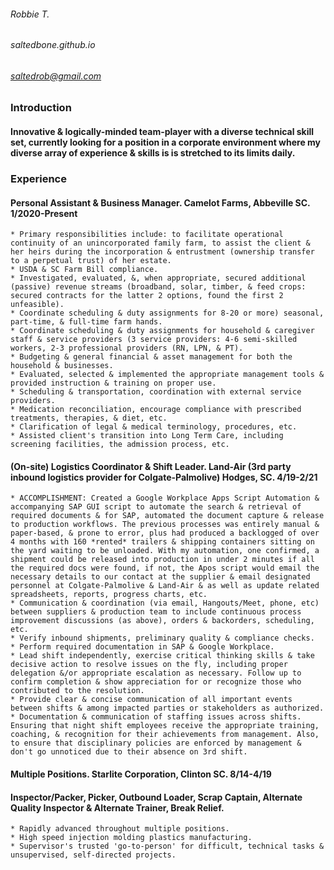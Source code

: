 ###### Robbie T.
###### saltedbone.github.io
###### saltedrob@gmail.com 

### Introduction 

#### Innovative & logically-minded team-player with a diverse technical skill set, currently looking for a position in a corporate environment where my diverse array of experience & skills is is stretched to its limits daily.

### Experience 

#### Personal Assistant & Business Manager. Camelot Farms, Abbeville SC. 1/2020-Present

    * Primary responsibilities include: to facilitate operational continuity of an unincorporated family farm, to assist the client & her heirs during the incorporation & entrustment (ownership transfer to a perpetual trust) of her estate.
    * USDA & SC Farm Bill compliance.
    * Investigated, evaluated, &, when appropriate, secured additional (passive) revenue streams (broadband, solar, timber, & feed crops: secured contracts for the latter 2 options, found the first 2 unfeasible).
    * Coordinate scheduling & duty assignments for 8-20 or more) seasonal, part-time, & full-time farm hands.
    * Coordinate scheduling & duty assignments for household & caregiver staff & service providers (3 service providers: 4-6 semi-skilled workers, 2-3 professional providers (RN, LPN, & PT).
    * Budgeting & general financial & asset management for both the household & businesses.
    * Evaluated, selected & implemented the appropriate management tools & provided instruction & training on proper use.
    * Scheduling & transportation, coordination with external service providers. 
    * Medication reconciliation, encourage compliance with prescribed treatments, therapies, & diet, etc.
    * Clarification of legal & medical terminology, procedures, etc.
    * Assisted client's transition into Long Term Care, including screening facilities, the admission process, etc.


#### (On-site) Logistics Coordinator & Shift Leader. Land-Air (3rd party inbound logistics provider for Colgate-Palmolive) Hodges, SC. 4/19-2/21

    * ACCOMPLISHMENT: Created a Google Workplace Apps Script Automation & accompanying SAP GUI script to automate the search & retrieval of required documents & for SAP, automated the document capture & release to production workflows. The previous processes was entirely manual & paper-based, & prone to error, plus had produced a backlogged of over 4 months with 160 *rented* trailers & shipping containers sitting on the yard waiting to be unloaded. With my automation, one confirmed, a shipment could be released into production in under 2 minutes if all the required docs were found, if not, the Apos script would email the necessary details to our contact at the supplier & email designated personnel at Colgate-Palmolive & Land-Air & as well as update related spreadsheets, reports, progress charts, etc.
    * Communication & coordination (via email, Hangouts/Meet, phone, etc) between suppliers & production team to include continuous process improvement discussions (as above), orders & backorders, scheduling, etc.
    * Verify inbound shipments, preliminary quality & compliance checks.
    * Perform required documentation in SAP & Google Workplace. 
    * Lead shift independently, exercise critical thinking skills & take decisive action to resolve issues on the fly, including proper delegation &/or appropriate escalation as necessary. Follow up to confirm completion & show appreciation for or recognize those who contributed to the resolution.
    * Provide clear & concise communication of all important events between shifts & among impacted parties or stakeholders as authorized. 
    * Documentation & communication of staffing issues across shifts. Ensuring that night shift employees receive the appropriate training, coaching, & recognition for their achievements from management. Also, to ensure that disciplinary policies are enforced by management & don't go unnoticed due to their absence on 3rd shift. 

#### Multiple Positions. Starlite Corporation, Clinton SC. 8/14-4/19
#### Inspector/Packer, Picker, Outbound Loader, Scrap Captain, Alternate Quality Inspector & Alternate Trainer, Break Relief.

    * Rapidly advanced throughout multiple positions.
    * High speed injection molding plastics manufacturing.
    * Supervisor's trusted 'go-to-person' for difficult, technical tasks & unsupervised, self-directed projects.
